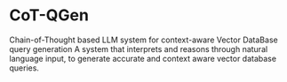 # CoT-QGen
Chain-of-Thought based LLM system for context-aware Vector DataBase query generation
A system that interprets and reasons through natural language input, to generate accurate and context aware vector database queries.
